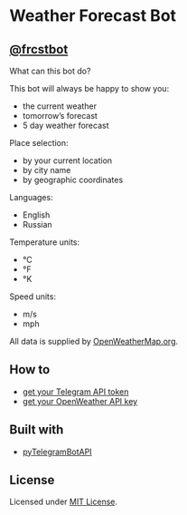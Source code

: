 # Weather Forecast Bot

## [@frcstbot](https://t.me/frcstbot)

What can this bot do?

This bot will always be happy to show you:
 - the current weather
 - tomorrow’s forecast
 - 5 day weather forecast

Place selection:
 - by your current location
 - by city name 
 - by geographic coordinates

Languages:
 - English
 - Russian

Temperature units:
 - °C
 - °F
 - °K

Speed units:
 - m/s
 - mph

All data is supplied by [OpenWeatherMap.org](https://openweathermap.org/).

## How to
 - [get your Telegram API token](https://core.telegram.org/bots#3-how-do-i-create-a-bot)
 - [get your OpenWeather API key](https://openweathermap.org/appid)

## Built with
 - [pyTelegramBotAPI](https://github.com/eternnoir/pyTelegramBotAPI)

## License
Licensed under [MIT License](https://github.com/Mrsqd/frcstbot/blob/main/LICENSE).
